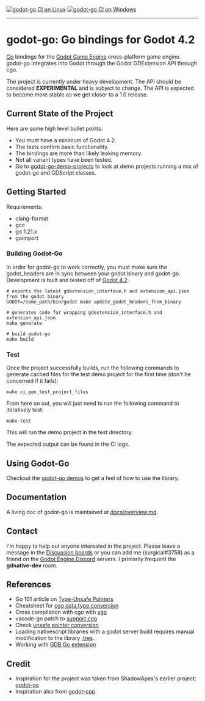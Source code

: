 [![godot-go CI on Linux](https://github.com/godot-go/godot-go/actions/workflows/ci_linux.yaml/badge.svg?branch=main)](https://github.com/godot-go/godot-go/actions/workflows/ci_linux.yaml)
[![godot-go CI on Windows](https://github.com/godot-go/godot-go/actions/workflows/ci_windows.yaml/badge.svg?branch=main)](https://github.com/godot-go/godot-go/actions/workflows/ci_windows.yaml)

---

# godot-go: Go bindings for Godot 4.2

[Go](https://golang.org/) bindings for the [Godot Game Engine](https://github.com/godotengine/godot) cross-platform game engine. godot-go integrates into Godot through the Godot GDExtension API through cgo.

The project is currently under heavy development. The API should be considered __EXPERIMENTAL__ and is subject to change. The API is expected to become more stable as we get closer to a 1.0 release.

## Current State of the Project

Here are some high level bullet points:
* You must have a minimum of Godot 4.2.
* The tests confirm basic functionality.
* The bindings are more than likely leaking memory.
* Not all variant types have been tested.
* Go to [godot-go-demo-projects](https://github.com/godot-go/godot-go-demo-projects) to look at demo projects running a mix of godot-go and GDScript classes.

## Getting Started

Requirements:
* clang-format
* gcc
* go 1.21.x
* goimport

### Building Godot-Go

In order for godot-go to work correctly, you must make sure the godot_headers are in sync between your godot binary and godot-go. Development is built and tested off of [Godot 4.2](https://github.com/godotengine/godot-builds/releases/tag/4.2-stable).

    # exports the latest gdextension_interface.h and extension_api.json from the godot binary
    GODOT=/some_path/bin/godot make update_godot_headers_from_binary

    # generates code for wrapping gdextension_interface.h and extension_api.json
    make generate

    # build godot-go
    make build

### Test

Once the project successfully builds, run the following commands to generate cached files for the test demo project for the first time (don't be concerned if it fails):

    make ci_gen_test_project_files

From here on out, you will just need to run the following command to iteratively test:

    make test

This will run the demo project in the test directory.

The expected output can be found in the CI logs.

## Using Godot-Go

Checkout the [godot-go demos](https://github.com/godot-go/godot-go-demo-projects) to get a feel of how to use the library.

## Documentation

A living doc of godot-go is maintained at [docs/overview.md](docs/overview.md).

## Contact

I'm happy to help out anyone interested in the project. Please leave a message in the [Discussion boards](https://github.com/godot-go/godot-go/discussions) or you can add me (surgical#3758) as a friend on the [Godot Engine Discord](https://discord.gg/qZHMsDg) servers. I primarily frequent the **gdnative-dev** room.

## References

* Go 101 article on [Type-Unsafe Pointers](https://go101.org/article/unsafe.html)
* Cheatsheet for [cgo data type conversion](https://gist.github.com/zchee/b9c99695463d8902cd33)
* Cross compilation with cgo with [xgo](https://github.com/karalabe/xgo)
* vscode-go patch to [support cgo](https://github.com/golang/go/issues/35721#issuecomment-568543991)
* Check [unsafe pointer conversion](https://blog.gopheracademy.com/advent-2019/safe-use-of-unsafe-pointer/)
* Loading nativescript libraries with a godot server build requires manual modification to the library [.tres](https://godotengine.org/qa/63890/how-to-open-gdnative-projects-with-headless-server-godot).
* Working with [GDB Go extension](https://nanxiao.me/en/the-tips-of-using-gdb-to-debug-golang-program/)

## Credit

* Inspiration for the project was taken from ShadowApex's earlier project: [godot-go](https://github.com/ShadowApex/godot-go)
* Inspiration also from [godot-cpp](https://github.com/godotengine/godot-cpp/)
